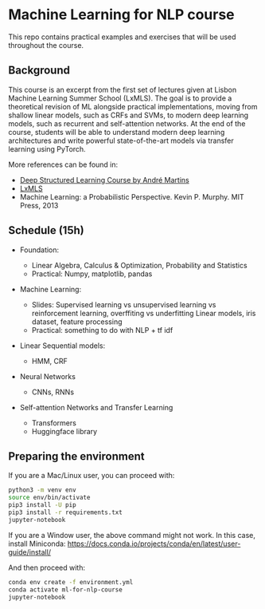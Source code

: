 # Machine Learning for NLP course

This repo contains practical examples and exercises that will be used throughout the course.


## Background

This course is an excerpt from the first set of lectures given at Lisbon Machine Learning Summer School (LxMLS). The goal is to provide a theoretical revision of ML alongside practical implementations, moving from shallow linear models, such as CRFs and SVMs, to modern deep learning models, such as recurrent and self-attention networks. At the end of the course, students will be able to understand modern deep learning architectures and write powerful state-of-the-art models via transfer learning using PyTorch. 

More references can be found in:
- [Deep Structured Learning Course by André Martins](https://andre-martins.github.io/pages/deep-structured-learning-ist-fall-2020.html)
- [LxMLS](http://lxmls.it.pt/2021/)
- Machine Learning: a Probabilistic Perspective. Kevin P. Murphy. MIT Press, 2013



## Schedule (15h)

- Foundation: 
  - Linear Algebra, Calculus & Optimization, Probability and Statistics
  - Practical: Numpy, matplotlib, pandas

- Machine Learning:
  - Slides: Supervised learning vs unsupervised learning vs reinforcement learning, overffiting vs underfitting
            Linear models, iris dataset, feature processing
  - Practical: something to do with NLP + tf idf

- Linear Sequential models:
  - HMM, CRF

- Neural Networks
  - CNNs, RNNs

- Self-attention Networks and Transfer Learning
  - Transformers
  - Huggingface library


## Preparing the environment

If you are a Mac/Linux user, you can proceed with:

```bash
python3 -m venv env
source env/bin/activate 
pip3 install -U pip
pip3 install -r requirements.txt
jupyter-notebook
```

If you are a Window user, the above command might not work. In this case, install Miniconda:
https://docs.conda.io/projects/conda/en/latest/user-guide/install/

And then proceed with:

```bash
conda env create -f environment.yml
conda activate ml-for-nlp-course
jupyter-notebook
```
